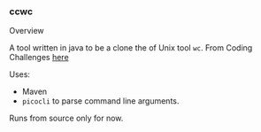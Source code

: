 ### ccwc
Overview

A tool written in java to be a clone the of Unix tool `wc`. From Coding Challenges [here](https://codingchallenges.fyi/challenges/challenge-wc/)

Uses:
- Maven
- `picocli` to parse command line arguments.


Runs from source only for now.